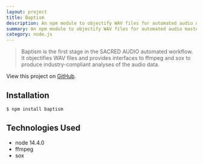 ```yaml
---
layout: project
title: Baptism
description: An npm module to objectify WAV files for automated audio mastering workflow acceptance.
summary: An npm module to objectify WAV files for automated audio mastering workflow acceptance.
category: node.js
---
```

> Baptism is the first stage in the SACRED AUDIO automated workflow. It
> objectifies WAV files and provides interfaces to ffmpeg and sox to produce
> industry-compliant analyses of the audio data.

View this project on [GitHub](https://github.com/SacredData/baptism).

## Installation

```sh
$ npm install baptism
```

## Technologies Used

- node 14.4.0
- ffmpeg
- sox
